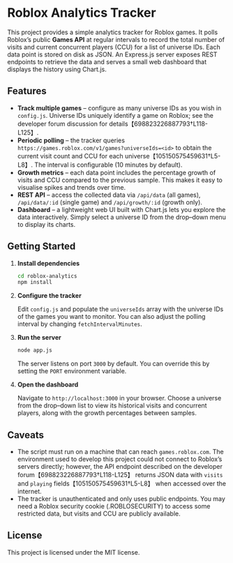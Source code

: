 # Roblox Analytics Tracker

This project provides a simple analytics tracker for Roblox games.  It polls
Roblox’s public **Games API** at regular intervals to record the total number
of visits and current concurrent players (CCU) for a list of universe IDs.
Each data point is stored on disk as JSON.  An Express.js server exposes
REST endpoints to retrieve the data and serves a small web dashboard that
displays the history using Chart.js.

## Features

* **Track multiple games** – configure as many universe IDs as you wish in
  `config.js`.  Universe IDs uniquely identify a game on Roblox; see the
  developer forum discussion for details【698823226887793†L118-L125】.
* **Periodic polling** – the tracker queries
  `https://games.roblox.com/v1/games?universeIds=<id>` to obtain the
  current visit count and CCU for each universe【105150575459631†L5-L8】.  The interval
  is configurable (10 minutes by default).
* **Growth metrics** – each data point includes the percentage growth of
  visits and CCU compared to the previous sample.  This makes it easy to
  visualise spikes and trends over time.
* **REST API** – access the collected data via `/api/data` (all games),
  `/api/data/:id` (single game) and `/api/growth/:id` (growth only).
* **Dashboard** – a lightweight web UI built with Chart.js lets you
  explore the data interactively.  Simply select a universe ID from the
  drop–down menu to display its charts.

## Getting Started

1. **Install dependencies**

   ```sh
   cd roblox-analytics
   npm install
   ```

2. **Configure the tracker**

   Edit `config.js` and populate the `universeIds` array with the
   universe IDs of the games you want to monitor.  You can also adjust
   the polling interval by changing `fetchIntervalMinutes`.

3. **Run the server**

   ```sh
   node app.js
   ```

   The server listens on port `3000` by default.  You can override this
   by setting the `PORT` environment variable.

4. **Open the dashboard**

   Navigate to `http://localhost:3000` in your browser.  Choose a
   universe from the drop–down list to view its historical visits and
   concurrent players, along with the growth percentages between
   samples.

## Caveats

* The script must run on a machine that can reach `games.roblox.com`.
  The environment used to develop this project could not connect to
  Roblox’s servers directly; however, the API endpoint described on
  the developer forum【698823226887793†L118-L125】 returns JSON data with `visits` and
  `playing` fields【105150575459631†L5-L8】 when accessed over the internet.
* The tracker is unauthenticated and only uses public endpoints.  You
  may need a Roblox security cookie (.ROBLOSECURITY) to access some
  restricted data, but visits and CCU are publicly available.

## License

This project is licensed under the MIT license.